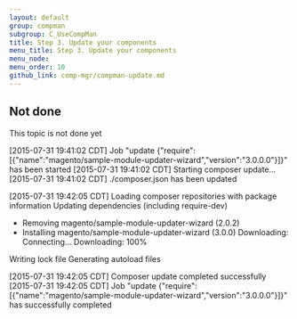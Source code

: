 ```yaml
---
layout: default 
group: compman
subgroup: C_UseCompMan
title: Step 3. Update your components
menu_title: Step 3. Update your components
menu_node: 
menu_order: 10
github_link: comp-mgr/compman-update.md
---
```


## Not done
This topic is not done yet



[2015-07-31 19:41:02 CDT] Job "update {"require":[{"name":"magento/sample-module-updater-wizard","version":"3.0.0.0"}]}" has been started
[2015-07-31 19:41:02 CDT] Starting composer update...
[2015-07-31 19:41:02 CDT] ./composer.json has been updated

[2015-07-31 19:42:05 CDT] Loading composer repositories with package information
Updating dependencies (including require-dev)
- Removing magento/sample-module-updater-wizard (2.0.2)
- Installing magento/sample-module-updater-wizard (3.0.0)
Downloading: Connecting... Downloading: 100%

Writing lock file
Generating autoload files

[2015-07-31 19:42:05 CDT] Composer update completed successfully
[2015-07-31 19:42:05 CDT] Job "update {"require":[{"name":"magento/sample-module-updater-wizard","version":"3.0.0.0"}]}" has successfully completed

